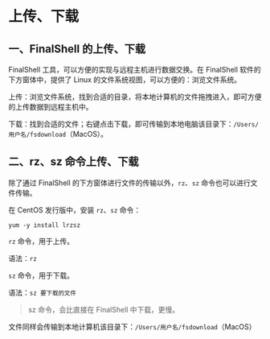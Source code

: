 # 上传、下载

## 一、FinalShell 的上传、下载

FinalShell 工具，可以方便的实现与远程主机进行数据交换。在 FinalShell 软件的下方窗体中，提供了 Linux 的文件系统视图，可以方便的：浏览文件系统。

上传：浏览文件系统，找到合适的目录，将本地计算机的文件拖拽进入，即可方便的上传数据到远程主机中。

下载：找到合适的文件；右键点击下载，即可传输到本地电脑该目录下：`/Users/用户名/fsdownload`（MacOS）。

## 二、rz、sz 命令上传、下载

除了通过 FinalShell 的下方窗体进行文件的传输以外，`rz`、`sz` 命令也可以进行文件传输。

在 CentOS 发行版中，安装 `rz`、`sz` 命令：

```shell
yum -y install lrzsz
```

`rz` 命令，用于上传。

语法：`rz`

`sz` 命令，用于下载。

语法：`sz 要下载的文件`

> sz 命令，会比直接在 FinalShell 中下载，更慢。

文件同样会传输到本地计算机该目录下：`/Users/用户名/fsdownload`（MacOS）
